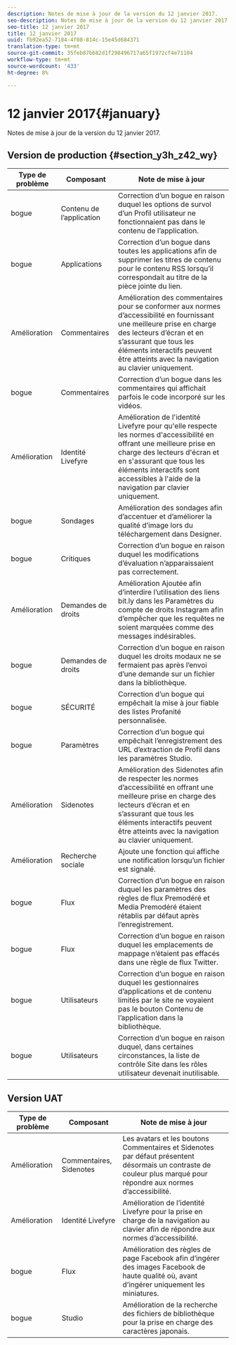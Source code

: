 ```yaml
---
description: Notes de mise à jour de la version du 12 janvier 2017.
seo-description: Notes de mise à jour de la version du 12 janvier 2017.
seo-title: 12 janvier 2017
title: 12 janvier 2017
uuid: fb92ea52-7184-4f08-814c-15e45d684371
translation-type: tm+mt
source-git-commit: 35feb87bb82d1f298496717a65f1972cf4e71104
workflow-type: tm+mt
source-wordcount: '433'
ht-degree: 8%

---
```



# 12 janvier 2017{#january}

Notes de mise à jour de la version du 12 janvier 2017.

## Version de production {#section_y3h_z42_wy}

| Type de problème | Composant | Note de mise à jour |
|--- |--- |--- |
| bogue | Contenu de l’application | Correction d’un bogue en raison duquel les options de survol d’un Profil utilisateur ne fonctionnaient pas dans le contenu de l’application. |
| bogue | Applications | Correction d’un bogue dans toutes les applications afin de supprimer les titres de contenu pour le contenu RSS lorsqu’il correspondait au titre de la pièce jointe du lien. |
| Amélioration | Commentaires | Amélioration des commentaires pour se conformer aux normes d’accessibilité en fournissant une meilleure prise en charge des lecteurs d’écran et en s’assurant que tous les éléments interactifs peuvent être atteints avec la navigation au clavier uniquement. |
| bogue | Commentaires | Correction d’un bogue dans les commentaires qui affichait parfois le code incorporé sur les vidéos. |
| Amélioration | Identité Livefyre | Amélioration de l&#39;identité Livefyre pour qu&#39;elle respecte les normes d&#39;accessibilité en offrant une meilleure prise en charge des lecteurs d&#39;écran et en s&#39;assurant que tous les éléments interactifs sont accessibles à l&#39;aide de la navigation par clavier uniquement. |
| bogue | Sondages | Amélioration des sondages afin d’accentuer et d’améliorer la qualité d’image lors du téléchargement dans Designer. |
| bogue | Critiques | Correction d’un bogue en raison duquel les modifications d’évaluation n’apparaissaient pas correctement. |
| Amélioration | Demandes de droits | Amélioration Ajoutée afin d’interdire l’utilisation des liens bit.ly dans les Paramètres du compte de droits Instagram afin d’empêcher que les requêtes ne soient marquées comme des messages indésirables. |
| bogue | Demandes de droits | Correction d’un bogue en raison duquel les droits modaux ne se fermaient pas après l’envoi d’une demande sur un fichier dans la bibliothèque. |
| bogue | SÉCURITÉ | Correction d’un bogue qui empêchait la mise à jour fiable des listes Profanité personnalisée. |
| bogue | Paramètres | Correction d’un bogue qui empêchait l’enregistrement des URL d’extraction de Profil dans les paramètres Studio. |
| Amélioration | Sidenotes | Amélioration des Sidenotes afin de respecter les normes d’accessibilité en offrant une meilleure prise en charge des lecteurs d’écran et en s’assurant que tous les éléments interactifs peuvent être atteints avec la navigation au clavier uniquement. |
| Amélioration | Recherche sociale | Ajoute une fonction qui affiche une notification lorsqu’un fichier est signalé. |
| bogue | Flux | Correction d’un bogue en raison duquel les paramètres des règles de flux Premodéré et Media Premodéré étaient rétablis par défaut après l’enregistrement. |
| bogue | Flux | Correction d’un bogue en raison duquel les emplacements de mappage n’étaient pas effacés dans une règle de flux Twitter. |
| bogue | Utilisateurs | Correction d’un bogue en raison duquel les gestionnaires d’applications et de contenu limités par le site ne voyaient pas le bouton Contenu de l’application dans la bibliothèque. |
| bogue | Utilisateurs | Correction d’un bogue en raison duquel, dans certaines circonstances, la liste de contrôle Site dans les rôles utilisateur devenait inutilisable. |


## Version UAT

| Type de problème | Composant | Note de mise à jour |
|--- |--- |--- |
| Amélioration | Commentaires, Sidenotes | Les avatars et les boutons Commentaires et Sidenotes par défaut présentent désormais un contraste de couleur plus marqué pour répondre aux normes d’accessibilité. |
| Amélioration | Identité Livefyre | Amélioration de l’identité Livefyre pour la prise en charge de la navigation au clavier afin de répondre aux normes d’accessibilité. |
| bogue | Flux | Amélioration des règles de page Facebook afin d’ingérer des images Facebook de haute qualité où, avant d’ingérer uniquement les miniatures. |
| bogue | Studio | Amélioration de la recherche des fichiers de bibliothèque pour la prise en charge des caractères japonais. |

